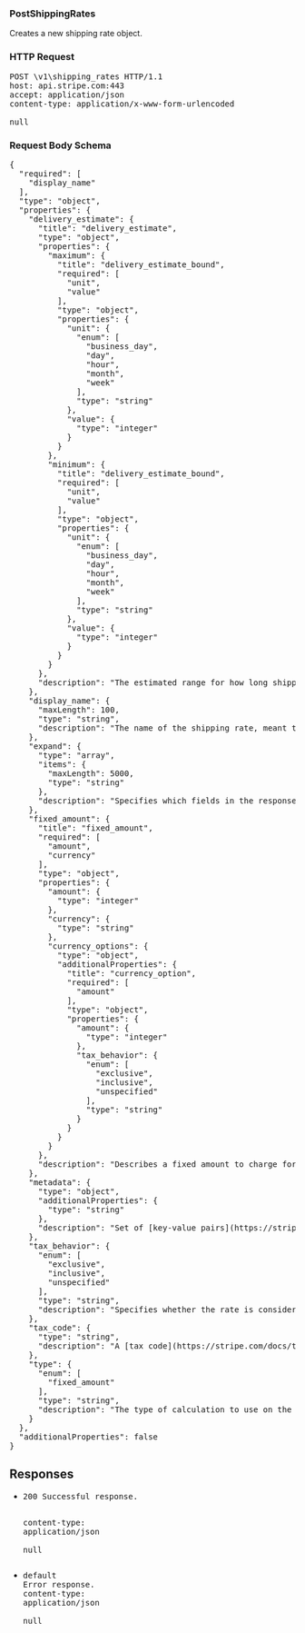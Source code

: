 <!DOCTYPE html><html><head><title></title><link rel="stylesheet" href="./OpenApi.css"/><meta charset="utf-8"/><meta name="viewport" content="width=device-width, initial-scale=1"/></head><body><article><section class="requestOverview"><h1 class="request-summary">PostShippingRates</h1><p class="request-description"><p>Creates a new shipping rate object.</p></p></section><section class="http"><h3>HTTP Request</h3><pre class="http-example"><span class="request-line">POST</span> <span class="http-target">\v1\shipping_rates</span> <span class="http-version">HTTP/1.1</span>&#xA;<span class="header-line">host</span>: <span class="header-value">api.stripe.com:443</span>&#xA;<span class="header-line">accept</span>: <span class="header-value">application/json</span>&#xA;<span class="header-line">content-type</span>: <span class="header-value">application/x-www-form-urlencoded</span>&#xA;&#xA;null</pre></section><section class="requestContent"><h3>Request Body Schema</h3><pre class="schema">{&#xA;  &quot;required&quot;: [&#xA;    &quot;display_name&quot;&#xA;  ],&#xA;  &quot;type&quot;: &quot;object&quot;,&#xA;  &quot;properties&quot;: {&#xA;    &quot;delivery_estimate&quot;: {&#xA;      &quot;title&quot;: &quot;delivery_estimate&quot;,&#xA;      &quot;type&quot;: &quot;object&quot;,&#xA;      &quot;properties&quot;: {&#xA;        &quot;maximum&quot;: {&#xA;          &quot;title&quot;: &quot;delivery_estimate_bound&quot;,&#xA;          &quot;required&quot;: [&#xA;            &quot;unit&quot;,&#xA;            &quot;value&quot;&#xA;          ],&#xA;          &quot;type&quot;: &quot;object&quot;,&#xA;          &quot;properties&quot;: {&#xA;            &quot;unit&quot;: {&#xA;              &quot;enum&quot;: [&#xA;                &quot;business_day&quot;,&#xA;                &quot;day&quot;,&#xA;                &quot;hour&quot;,&#xA;                &quot;month&quot;,&#xA;                &quot;week&quot;&#xA;              ],&#xA;              &quot;type&quot;: &quot;string&quot;&#xA;            },&#xA;            &quot;value&quot;: {&#xA;              &quot;type&quot;: &quot;integer&quot;&#xA;            }&#xA;          }&#xA;        },&#xA;        &quot;minimum&quot;: {&#xA;          &quot;title&quot;: &quot;delivery_estimate_bound&quot;,&#xA;          &quot;required&quot;: [&#xA;            &quot;unit&quot;,&#xA;            &quot;value&quot;&#xA;          ],&#xA;          &quot;type&quot;: &quot;object&quot;,&#xA;          &quot;properties&quot;: {&#xA;            &quot;unit&quot;: {&#xA;              &quot;enum&quot;: [&#xA;                &quot;business_day&quot;,&#xA;                &quot;day&quot;,&#xA;                &quot;hour&quot;,&#xA;                &quot;month&quot;,&#xA;                &quot;week&quot;&#xA;              ],&#xA;              &quot;type&quot;: &quot;string&quot;&#xA;            },&#xA;            &quot;value&quot;: {&#xA;              &quot;type&quot;: &quot;integer&quot;&#xA;            }&#xA;          }&#xA;        }&#xA;      },&#xA;      &quot;description&quot;: &quot;The estimated range for how long shipping will take, meant to be displayable to the customer. This will appear on CheckoutSessions.&quot;&#xA;    },&#xA;    &quot;display_name&quot;: {&#xA;      &quot;maxLength&quot;: 100,&#xA;      &quot;type&quot;: &quot;string&quot;,&#xA;      &quot;description&quot;: &quot;The name of the shipping rate, meant to be displayable to the customer. This will appear on CheckoutSessions.&quot;&#xA;    },&#xA;    &quot;expand&quot;: {&#xA;      &quot;type&quot;: &quot;array&quot;,&#xA;      &quot;items&quot;: {&#xA;        &quot;maxLength&quot;: 5000,&#xA;        &quot;type&quot;: &quot;string&quot;&#xA;      },&#xA;      &quot;description&quot;: &quot;Specifies which fields in the response should be expanded.&quot;&#xA;    },&#xA;    &quot;fixed_amount&quot;: {&#xA;      &quot;title&quot;: &quot;fixed_amount&quot;,&#xA;      &quot;required&quot;: [&#xA;        &quot;amount&quot;,&#xA;        &quot;currency&quot;&#xA;      ],&#xA;      &quot;type&quot;: &quot;object&quot;,&#xA;      &quot;properties&quot;: {&#xA;        &quot;amount&quot;: {&#xA;          &quot;type&quot;: &quot;integer&quot;&#xA;        },&#xA;        &quot;currency&quot;: {&#xA;          &quot;type&quot;: &quot;string&quot;&#xA;        },&#xA;        &quot;currency_options&quot;: {&#xA;          &quot;type&quot;: &quot;object&quot;,&#xA;          &quot;additionalProperties&quot;: {&#xA;            &quot;title&quot;: &quot;currency_option&quot;,&#xA;            &quot;required&quot;: [&#xA;              &quot;amount&quot;&#xA;            ],&#xA;            &quot;type&quot;: &quot;object&quot;,&#xA;            &quot;properties&quot;: {&#xA;              &quot;amount&quot;: {&#xA;                &quot;type&quot;: &quot;integer&quot;&#xA;              },&#xA;              &quot;tax_behavior&quot;: {&#xA;                &quot;enum&quot;: [&#xA;                  &quot;exclusive&quot;,&#xA;                  &quot;inclusive&quot;,&#xA;                  &quot;unspecified&quot;&#xA;                ],&#xA;                &quot;type&quot;: &quot;string&quot;&#xA;              }&#xA;            }&#xA;          }&#xA;        }&#xA;      },&#xA;      &quot;description&quot;: &quot;Describes a fixed amount to charge for shipping. Must be present if type is `fixed_amount`.&quot;&#xA;    },&#xA;    &quot;metadata&quot;: {&#xA;      &quot;type&quot;: &quot;object&quot;,&#xA;      &quot;additionalProperties&quot;: {&#xA;        &quot;type&quot;: &quot;string&quot;&#xA;      },&#xA;      &quot;description&quot;: &quot;Set of [key-value pairs](https://stripe.com/docs/api/metadata) that you can attach to an object. This can be useful for storing additional information about the object in a structured format. Individual keys can be unset by posting an empty value to them. All keys can be unset by posting an empty value to `metadata`.&quot;&#xA;    },&#xA;    &quot;tax_behavior&quot;: {&#xA;      &quot;enum&quot;: [&#xA;        &quot;exclusive&quot;,&#xA;        &quot;inclusive&quot;,&#xA;        &quot;unspecified&quot;&#xA;      ],&#xA;      &quot;type&quot;: &quot;string&quot;,&#xA;      &quot;description&quot;: &quot;Specifies whether the rate is considered inclusive of taxes or exclusive of taxes. One of `inclusive`, `exclusive`, or `unspecified`.&quot;&#xA;    },&#xA;    &quot;tax_code&quot;: {&#xA;      &quot;type&quot;: &quot;string&quot;,&#xA;      &quot;description&quot;: &quot;A [tax code](https://stripe.com/docs/tax/tax-categories) ID. The Shipping tax code is `txcd_92010001`.&quot;&#xA;    },&#xA;    &quot;type&quot;: {&#xA;      &quot;enum&quot;: [&#xA;        &quot;fixed_amount&quot;&#xA;      ],&#xA;      &quot;type&quot;: &quot;string&quot;,&#xA;      &quot;description&quot;: &quot;The type of calculation to use on the shipping rate. Can only be `fixed_amount` for now.&quot;&#xA;    }&#xA;  },&#xA;  &quot;additionalProperties&quot;: false&#xA;}</pre></section><section class="responses"><h2>Responses</h2><ul class="responses"><li class="response"><pre class="http-example"><span class="status-line">200</span> <span class="status-description">Successful response.</span>
<span class="header-line">content-type</span>: <span class="header-value">application/json</span>&#xA;&#xA;null</pre></li><li class="response"><pre class="http-example"><span class="status-line">default</span> <span class="status-description">Error response.</span>
<span class="header-line">content-type</span>: <span class="header-value">application/json</span>&#xA;&#xA;null</pre></li></ul></section></article></body></html>